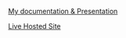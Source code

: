 [My documentation & Presentation](https://walnut-road-251.notion.site/Final-Documentation-821a1ea8cbcb41468e5da7a13eb4bebf?pvs=4)

[Live Hosted Site](https://xxhyz.net)